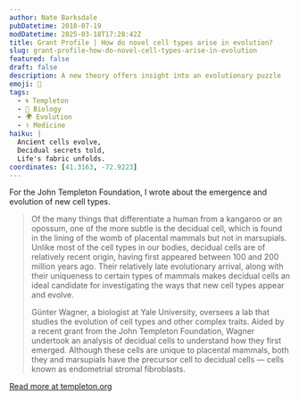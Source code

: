 ```yaml
---
author: Nate Barksdale
pubDatetime: 2018-07-19
modDatetime: 2025-03-18T17:28:42Z
title: Grant Profile | How do novel cell types arise in evolution?
slug: grant-profile-how-do-novel-cell-types-arise-in-evolution
featured: false
draft: false
description: A new theory offers insight into an evolutionary puzzle
emoji: 🔬
tags:
  - 🌀 Templeton
  - 🧬 Biology
  - 🌍 Evolution
  - ⚕️ Medicine
haiku: |
  Ancient cells evolve,  
  Decidual secrets told,  
  Life's fabric unfolds.
coordinates: [41.3163, -72.9223]
---
```


For the John Templeton Foundation, I wrote about the emergence and evolution of new cell types.

> Of the many things that differentiate a human from a kangaroo or an opossum, one of the more subtle is the decidual cell, which is found in the lining of the womb of placental mammals but not in marsupials. Unlike most of the cell types in our bodies, decidual cells are of relatively recent origin, having first appeared between 100 and 200 million years ago. Their relatively late evolutionary arrival, along with their uniqueness to certain types of mammals makes decidual cells an ideal candidate for investigating the ways that new cell types appear and evolve.
>
> Günter Wagner, a biologist at Yale University, oversees a lab that studies the evolution of cell types and other complex traits. Aided by a recent grant from the John Templeton Foundation, Wagner undertook an analysis of decidual cells to understand how they first emerged. Although these cells are unique to placental mammals, both they and marsupials have the precursor cell to decidual cells — cells known as endometrial stromal fibroblasts.

[Read more at templeton.org](https://www.templeton.org/grant/how-do-novel-cell-types-arise-in-evolution-2)
